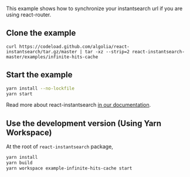 This example shows how to synchronize your instantsearch url if you are using react-router.

## Clone the example

```
curl https://codeload.github.com/algolia/react-instantsearch/tar.gz/master | tar -xz --strip=2 react-instantsearch-master/examples/infinite-hits-cache
```

## Start the example

```sh
yarn install --no-lockfile
yarn start
```

Read more about react-instantsearch [in our documentation](https://www.algolia.com/doc/guides/building-search-ui/what-is-instantsearch/react/).

## Use the development version (Using Yarn Workspace)

At the root of `react-instantsearch` package,

```sh
yarn install
yarn build
yarn workspace example-infinite-hits-cache start
```
